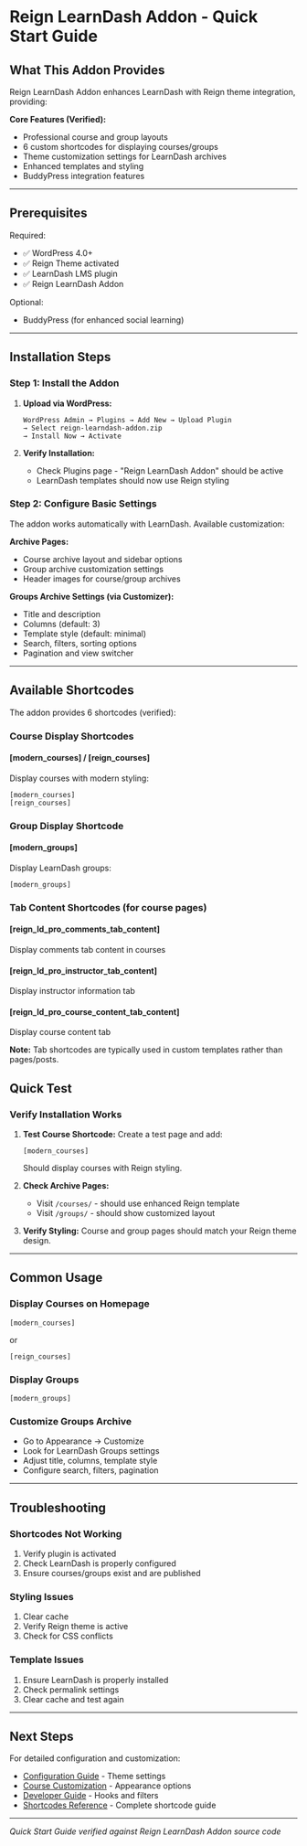 # Reign LearnDash Addon - Quick Start Guide

## What This Addon Provides

Reign LearnDash Addon enhances LearnDash with Reign theme integration, providing:

**Core Features (Verified):**
- Professional course and group layouts
- 6 custom shortcodes for displaying courses/groups
- Theme customization settings for LearnDash archives
- Enhanced templates and styling
- BuddyPress integration features

---

## Prerequisites

Required:
- ✅ WordPress 4.0+
- ✅ Reign Theme activated
- ✅ LearnDash LMS plugin
- ✅ Reign LearnDash Addon

Optional:
- BuddyPress (for enhanced social learning)

---

## Installation Steps

### Step 1: Install the Addon

1. **Upload via WordPress:**
   ```
   WordPress Admin → Plugins → Add New → Upload Plugin
   → Select reign-learndash-addon.zip
   → Install Now → Activate
   ```

2. **Verify Installation:**
   - Check Plugins page - "Reign LearnDash Addon" should be active
   - LearnDash templates should now use Reign styling

### Step 2: Configure Basic Settings

The addon works automatically with LearnDash. Available customization:

**Archive Pages:**
- Course archive layout and sidebar options
- Group archive customization settings
- Header images for course/group archives

**Groups Archive Settings (via Customizer):**
- Title and description
- Columns (default: 3)
- Template style (default: minimal)
- Search, filters, sorting options
- Pagination and view switcher

---

## Available Shortcodes

The addon provides 6 shortcodes (verified):

### Course Display Shortcodes

#### [modern_courses] / [reign_courses]
Display courses with modern styling:
```
[modern_courses]
[reign_courses]
```

### Group Display Shortcode

#### [modern_groups]
Display LearnDash groups:
```
[modern_groups]
```

### Tab Content Shortcodes (for course pages)

#### [reign_ld_pro_comments_tab_content]
Display comments tab content in courses

#### [reign_ld_pro_instructor_tab_content]
Display instructor information tab

#### [reign_ld_pro_course_content_tab_content]
Display course content tab

**Note:** Tab shortcodes are typically used in custom templates rather than pages/posts.

## Quick Test

### Verify Installation Works

1. **Test Course Shortcode:**
   Create a test page and add:
   ```
   [modern_courses]
   ```
   Should display courses with Reign styling.

2. **Check Archive Pages:**
   - Visit `/courses/` - should use enhanced Reign template
   - Visit `/groups/` - should show customized layout

3. **Verify Styling:**
   Course and group pages should match your Reign theme design.

---

## Common Usage

### Display Courses on Homepage
```
[modern_courses]
```
or
```
[reign_courses]
```

### Display Groups
```
[modern_groups]
```

### Customize Groups Archive
- Go to Appearance → Customize
- Look for LearnDash Groups settings
- Adjust title, columns, template style
- Configure search, filters, pagination

---

## Troubleshooting

### Shortcodes Not Working
1. Verify plugin is activated
2. Check LearnDash is properly configured
3. Ensure courses/groups exist and are published

### Styling Issues
1. Clear cache
2. Verify Reign theme is active
3. Check for CSS conflicts

### Template Issues
1. Ensure LearnDash is properly installed
2. Check permalink settings
3. Clear cache and test again

---

## Next Steps

For detailed configuration and customization:
- [Configuration Guide](03-configuration.md) - Theme settings
- [Course Customization](04-course-customization.md) - Appearance options
- [Developer Guide](05-developer-guide.md) - Hooks and filters
- [Shortcodes Reference](06-shortcodes-reference.md) - Complete shortcode guide

---

*Quick Start Guide verified against Reign LearnDash Addon source code*